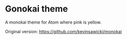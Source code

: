 # Gonokai theme

A monokai theme for Atom where pink is yellow.

Original version: https://github.com/kevinsawicki/monokai

